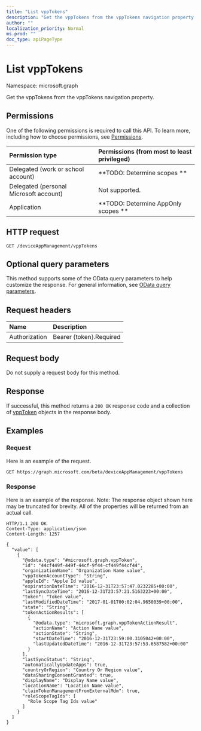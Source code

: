 ```yaml
---
title: "List vppTokens"
description: "Get the vppTokens from the vppTokens navigation property."
author: ""
localization_priority: Normal
ms.prod: ""
doc_type: apiPageType
---
```


# List vppTokens

Namespace: microsoft.graph

Get the vppTokens from the vppTokens navigation property.

## Permissions
One of the following permissions is required to call this API. To learn more, including how to choose permissions, see [Permissions](/concepts/permissions-reference.md).

|Permission type|Permissions (from most to least privileged)|
|:---|:---|
|Delegated (work or school account)|**TODO: Determine scopes **|
|Delegated (personal Microsoft account)|Not supported.|
|Application|**TODO: Determine AppOnly scopes **|

## HTTP request
<!-- {
  "blockType": "ignored"
}
-->
``` http
GET /deviceAppManagement/vppTokens
```

## Optional query parameters
This method supports some of the OData query parameters to help customize the response. For general information, see [OData query parameters](/graph/query-parameters).

## Request headers
|Name|Description|
|:---|:---|
|Authorization|Bearer {token}.Required|

## Request body
Do not supply a request body for this method.

## Response
If successful, this method returns a `200 OK` response code and a collection of [vppToken](../resources/vpptoken.md) objects in the response body.

## Examples

### Request
Here is an example of the request.
<!-- {
  "blockType": "request",
  "name": "get_vpptoken"
}
-->
``` http
GET https://graph.microsoft.com/beta/deviceAppManagement/vppTokens
```

### Response
Here is an example of the response. Note: The response object shown here may be truncated for brevity. All of the properties will be returned from an actual call.
<!-- {
  "blockType": "response",
  "truncated": true,
  "@odata.type": "collection(microsoft.graph.vpptoken)"
}
-->
``` http
HTTP/1.1 200 OK
Content-Type: application/json
Content-Length: 1257

{
  "value": [
    {
      "@odata.type": "#microsoft.graph.vppToken",
      "id": "44cf449f-449f-44cf-9f44-cf449f44cf44",
      "organizationName": "Organization Name value",
      "vppTokenAccountType": "String",
      "appleId": "Apple Id value",
      "expirationDateTime": "2016-12-31T23:57:47.0232285+00:00",
      "lastSyncDateTime": "2016-12-31T23:57:21.5163223+00:00",
      "token": "Token value",
      "lastModifiedDateTime": "2017-01-01T00:02:04.9650039+00:00",
      "state": "String",
      "tokenActionResults": [
        {
          "@odata.type": "microsoft.graph.vppTokenActionResult",
          "actionName": "Action Name value",
          "actionState": "String",
          "startDateTime": "2016-12-31T23:59:00.3105042+00:00",
          "lastUpdatedDateTime": "2016-12-31T23:57:53.6587582+00:00"
        }
      ],
      "lastSyncStatus": "String",
      "automaticallyUpdateApps": true,
      "countryOrRegion": "Country Or Region value",
      "dataSharingConsentGranted": true,
      "displayName": "Display Name value",
      "locationName": "Location Name value",
      "claimTokenManagementFromExternalMdm": true,
      "roleScopeTagIds": [
        "Role Scope Tag Ids value"
      ]
    }
  ]
}
```

